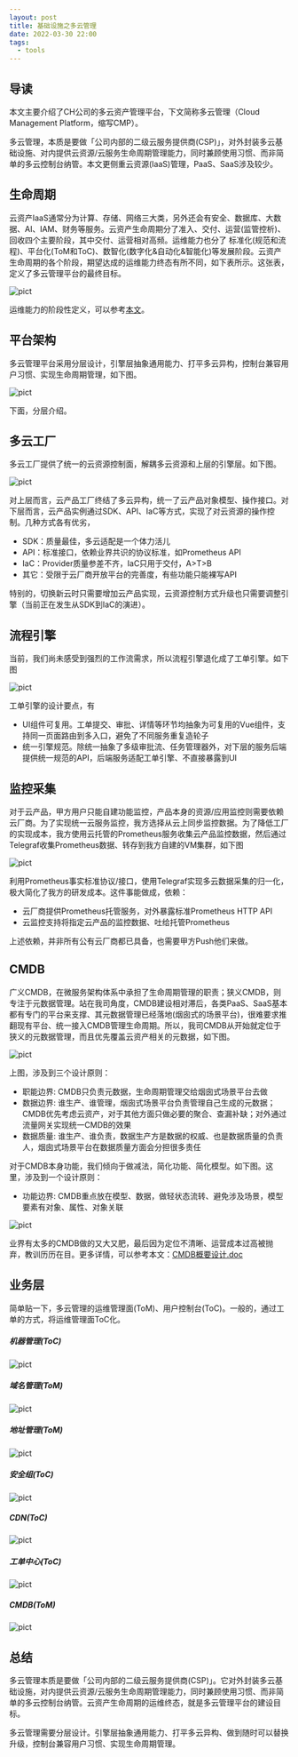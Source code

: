 ```yaml
---
layout: post
title: 基础设施之多云管理
date: 2022-03-30 22:00
tags:
  - tools
---
```


## 导读
本文主要介绍了CH公司的多云资产管理平台，下文简称多云管理（Cloud Management Platform，缩写CMP）。

多云管理，本质是要做「公司内部的二级云服务提供商(CSP)」，对外封装多云基础设施、对内提供云资源/云服务生命周期管理能力，同时兼顾使用习惯、而非简单的多云控制台纳管。本文更侧重云资源(IaaS)管理，PaaS、SaaS涉及较少。


## 生命周期
云资产IaaS通常分为计算、存储、网络三大类，另外还会有安全、数据库、大数据、AI、IAM、财务等服务。云资产生命周期分了准入、交付、运营(监管控析)、回收四个主要阶段，其中交付、运营相对高频。运维能力也分了 标准化(规范和流程)、平台化(ToM和ToC)、数智化(数字化&自动化&智能化)等发展阶段。云资产生命周期的各个阶段，期望达成的运维能力终态有所不同，如下表所示。这张表，定义了多云管理平台的最终目标。

![pict](https://raw.githubusercontent.com/niean/niean.github.io/master/images/20220330/cmp-objects.png)

运维能力的阶段性定义，可以参考[本文](https://blog.niean.name/2020/01/01/op-roadmaps)。


## 平台架构
多云管理平台采用分层设计，引擎层抽象通用能力、打平多云异构，控制台兼容用户习惯、实现生命周期管理，如下图。

![pict](https://raw.githubusercontent.com/niean/niean.github.io/master/images/20220330/cmp-arch.png)

下面，分层介绍。


## 多云工厂
多云工厂提供了统一的云资源控制面，解耦多云资源和上层的引擎层。如下图。

![pict](https://raw.githubusercontent.com/niean/niean.github.io/master/images/20220330/cmp-factory.png)

对上层而言，云产品工厂终结了多云异构，统一了云产品对象模型、操作接口。对下层而言，云产品实例通过SDK、API、IaC等方式，实现了对云资源的操作控制。几种方式各有优劣，

- SDK：质量最佳，多云适配是一个体力活儿
- API：标准接口，依赖业界共识的协议标准，如Prometheus API
- IaC：Provider质量参差不齐，IaC只用于交付，A>T>B
- 其它：受限于云厂商开放平台的完善度，有些功能只能裸写API

特别的，切换新云时只需要增加云产品实现，云资源控制方式升级也只需要调整引擎（当前正在发生从SDK到IaC的演进）。


## 流程引擎
当前，我们尚未感受到强烈的工作流需求，所以流程引擎退化成了工单引擎。如下图

![pict](https://raw.githubusercontent.com/niean/niean.github.io/master/images/20220330/cmp-gongdan.png)

工单引擎的设计要点，有

- UI组件可复用。工单提交、审批、详情等环节均抽象为可复用的Vue组件，支持同一页面路由到多入口，避免了不同服务重复造轮子
- 统一引擎规范。除统一抽象了多级审批流、任务管理器外，对下层的服务后端提供统一规范的API，后端服务适配工单引擎、不直接暴露到UI


## 监控采集
对于云产品，甲方用户只能自建功能监控，产品本身的资源/应用监控则需要依赖云厂商。为了实现统一云服务监控，我方选择从云上同步监控数据。为了降低工厂的实现成本，我方使用云托管的Prometheus服务收集云产品监控数据，然后通过Telegraf收集Prometheus数据、转存到我方自建的VM集群，如下图

![pict](https://raw.githubusercontent.com/niean/niean.github.io/master/images/20220330/cmp-observation.png)

利用Prometheus事实标准协议/接口，使用Telegraf实现多云数据采集的归一化，极大简化了我方的研发成本。这件事能做成，依赖：

- 云厂商提供Prometheus托管服务，对外暴露标准Prometheus HTTP API
- 云监控支持将指定云产品的监控数据、吐给托管Prometheus

上述依赖，并非所有公有云厂商都已具备，也需要甲方Push他们来做。


## CMDB
广义CMDB，在微服务架构体系中承担了生命周期管理的职责；狭义CMDB，则专注于元数据管理。站在我司角度，CMDB建设相对滞后，各类PaaS、SaaS基本都有专门的平台来支撑、其元数据管理已经落地(烟囱式的场景平台)，很难要求推翻现有平台、统一接入CMDB管理生命周期。所以，我司CMDB从开始就定位于狭义的元数据管理，而且优先覆盖云资产相关的元数据，如下图。

![pict](https://raw.githubusercontent.com/niean/niean.github.io/master/images/20220330/cmp-cmdb1.png)

上图，涉及到三个设计原则：

- 职能边界: CMDB只负责元数据，生命周期管理交给烟囱式场景平台去做
- 数据边界: 谁生产、谁管理，烟囱式场景平台负责管理自己生成的元数据；CMDB优先考虑云资产，对于其他方面只做必要的聚合、查漏补缺；对外通过流量网关实现统一CMDB的效果
- 数据质量: 谁生产、谁负责，数据生产方是数据的权威、也是数据质量的负责人，烟囱式场景平台在数据质量方面会分担很多责任


对于CMDB本身功能，我们倾向于做减法，简化功能、简化模型。如下图。这里，涉及到一个设计原则：

- 功能边界: CMDB重点放在模型、数据，做轻状态流转、避免涉及场景，模型要素有对象、属性、对象关联

![pict](https://raw.githubusercontent.com/niean/niean.github.io/master/images/20220330/cmp-cmdb2.png)

业界有太多的CMDB做的又大又肥，最后因为定位不清晰、运营成本过高被抛弃，教训历历在目。更多详情，可以参考本文：<a href="https://raw.githubusercontent.com/niean/niean.github.io/master/images/20220330/CMDB-概要设计.doc" target="_blank">CMDB概要设计.doc</a>


## 业务层
简单贴一下，多云管理的运维管理面(ToM)、用户控制台(ToC)。一般的，通过工单的方式，将运维管理面ToC化。

##### 机器管理(ToC)
![pict](https://raw.githubusercontent.com/niean/niean.github.io/master/images/20220330/cmp-biz-server.png)

##### 域名管理(ToM)
![pict](https://raw.githubusercontent.com/niean/niean.github.io/master/images/20220330/cmp-biz-domain.png)

##### 地址管理(ToM)
![pict](https://raw.githubusercontent.com/niean/niean.github.io/master/images/20220330/cmp-biz-ips.png)

##### 安全组(ToC)
![pict](https://raw.githubusercontent.com/niean/niean.github.io/master/images/20220330/cmp-biz-sg.png)

##### CDN(ToC)
![pict](https://raw.githubusercontent.com/niean/niean.github.io/master/images/20220330/cmp-biz-cdn.png)

##### 工单中心(ToC)
![pict](https://raw.githubusercontent.com/niean/niean.github.io/master/images/20220330/cmp-biz-gongdan.png)

##### CMDB(ToM)
![pict](https://raw.githubusercontent.com/niean/niean.github.io/master/images/20220330/cmp-biz-cmdb.png)



## 总结
多云管理本质是要做「公司内部的二级云服务提供商(CSP)」。它对外封装多云基础设施，对内提供云资源/云服务生命周期管理能力，同时兼顾使用习惯、而非简单的多云控制台纳管。云资产生命周期的运维终态，就是多云管理平台的建设目标。

多云管理需要分层设计。引擎层抽象通用能力、打平多云异构、做到随时可以替换升级，控制台兼容用户习惯、实现生命周期管理。
